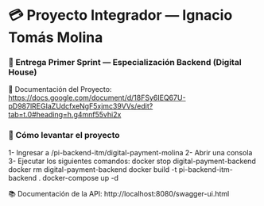 # 💳 Proyecto Integrador — Ignacio Tomás Molina  
### 🧩 Entrega Primer Sprint — Especialización Backend (Digital House)

📄 Documentación del Proyecto: https://docs.google.com/document/d/18FSy6IEQ67U-pD987lREGIaZUdcfxeNgF5xjmc39VVs/edit?tab=t.0#heading=h.g4mnf55vhi2x


### 🚀 Cómo levantar el proyecto
1- Ingresar a /pi-backend-itm/digital-payment-molina
2- Abrir una consola
3- Ejecutar los siguientes comandos:
  docker stop digital-payment-backend
  docker rm digital-payment-backend
  docker build -t pi-backend-itm-backend .
  docker-compose up -d

📚 Documentación de la API: http://localhost:8080/swagger-ui.html

